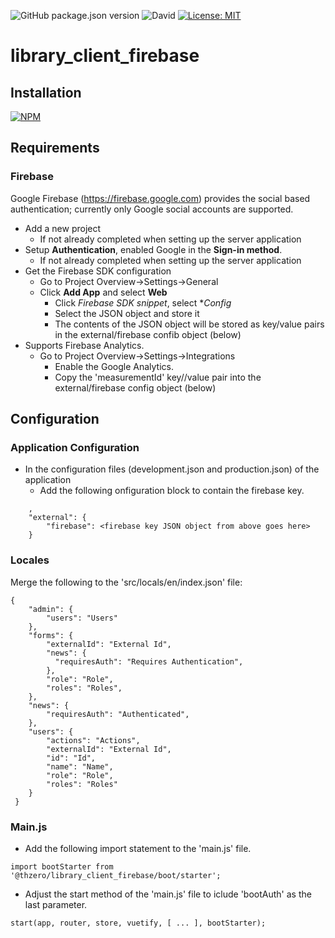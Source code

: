 ![GitHub package.json version](https://img.shields.io/github/package-json/v/thzero/library_client_firebase)
![David](https://img.shields.io/david/thzero/library_client_firebase)
[![License: MIT](https://img.shields.io/badge/License-MIT-yellow.svg)](https://opensource.org/licenses/MIT)

# library_client_firebase

## Installation

[![NPM](https://nodei.co/npm/@thzero/library_client_firebase.png?compact=true)](https://npmjs.org/package/@thzero/library_client_firebase)

## Requirements

### Firebase

Google Firebase (https://firebase.google.com) provides the social based authentication; currently only Google social accounts are supported.

* Add a new project
  * If not already completed when setting up the server application
* Setup **Authentication**, enabled Google in the **Sign-in method**.
  * If not already completed when setting up the server application
* Get the Firebase SDK configuration
  * Go to Project Overview->Settings->General
  * Click **Add App** and select **Web**
    * Click *Firebase SDK snippet*, select **Config*
    * Select the JSON object and store it
    * The contents of the JSON object will be stored as key/value pairs in the external/firebase confib object (below)
* Supports Firebase Analytics.
  * Go to Project Overview->Settings->Integrations
    * Enable the Google Analytics.
    * Copy the 'measurementId' key//value pair into the external/firebase config object (below)

## Configuration

### Application Configuration

* In the configuration files (development.json and production.json) of the application
  * Add the following onfiguration block to contain the firebase key.

```
	,
	"external": {
		"firebase": <firebase key JSON object from above goes here>
	}
```

### Locales

Merge the following to the 'src/locals/en/index.json' file:

```
{
	"admin": {
		"users": "Users"
	},
	"forms": {
		"externalId": "External Id",
		"news": {
		  "requiresAuth": "Requires Authentication",
		},
		"role": "Role",
		"roles": "Roles",
	},
	"news": {
		"requiresAuth": "Authenticated",
	},
	"users": {
		"actions": "Actions",
		"externalId": "External Id",
		"id": "Id",
		"name": "Name",
		"role": "Role",
		"roles": "Roles"
	}
 }
```

### Main.js

* Add the following import statement to the 'main.js' file.

```
import bootStarter from '@thzero/library_client_firebase/boot/starter';
```

* Adjust the start method of the 'main.js' file to iclude 'bootAuth' as the last parameter.

```
start(app, router, store, vuetify, [ ... ], bootStarter);
```

